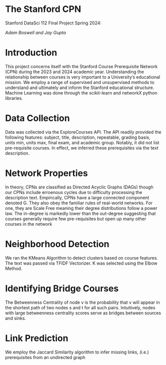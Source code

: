 # The Stanford CPN
Stanford DataSci 112 Final Project Spring 2024:

*Adam Boswell and Jay Gupta*

# Introduction
This project concerns itself with the Stanford Course Prerequisite Network (CPN) during the 2023 and 2024 academic year. Understanding the relationship between courses is very important to a University’s educational mission. We employ a range of supervised and unsupervised methods to understand and ultimately and inform the Stanford educational structure. Machine Learning was done through the scikit-learn and networkX python libraries.

# Data Collection
Data was collected via the ExploreCourses API. The API readily provided the following features: subject, title, description, repeatable, grading basis, units min, units max, final exam, and academic group.
Notably, it did not list pre-requisite courses. In effect, we inferred these prerequisites via the text description.

# Network Properties 
In theory, CPNs are classified as Directed Acyclic Graphs (DAGs) though our CPNs include erroenous cycles due to difficulty processing the description text. Empirically, CPNs have a large
connected component denoted G. They also obey the familiar rules of real-world networks. For one, they are Scale Free meaning their degree distributions follow a power law. The in-degree is markedly lower than the out-degree suggesting that courses generally require few pre-requisites but open up many other courses in the network

# Neighborhood Detection
We ran the KMeans Algorithm to detect clusters based on course features. The text was passed via TFIDF Vectorizer. K was selected using the Elbow Method.

# Identifying Bridge Courses
The Betweenness Centrality of node v is the probability that v will appear in the shortest path of two nodes s and t for all such pairs. Intuitively, nodes with large betweenness centrality scores serve as
bridges between sources and sinks.

# Link Prediction
We employ the Jaccard Similarity algorithm to infer missing links, (i.e.) prerequisites from an undirected graph

